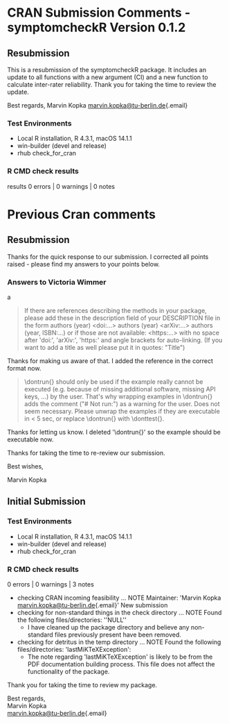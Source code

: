 # CRAN Submission Comments - symptomcheckR Version 0.1.2

## Resubmission

This is a resubmission of the symptomcheckR package. It includes an update to all functions with a new argument (CI) and a new function to calculate inter-rater reliability. Thank you for taking the time to review the update.

Best regards, Marvin Kopka [marvin.kopka\@tu-berlin.de](mailto:marvin.kopka@tu-berlin.de){.email}

### Test Environments

-   Local R installation, R 4.3.1, macOS 14.1.1
-   win-builder (devel and release)
-   rhub check_for_cran

### R CMD check results

results 0 errors \| 0 warnings \| 0 notes

# Previous Cran comments

## Resubmission

Thanks for the quick response to our submission. I corrected all points raised - please find my answers to your points below.

### Answers to Victoria Wimmer
a
> If there are references describing the methods in your package, please add these in the description field of your DESCRIPTION file in the form authors (year) \<doi:...\> authors (year) \<arXiv:...\> authors (year, ISBN:...) or if those are not available: \<https:...\> with no space after 'doi:', 'arXiv:', 'https:' and angle brackets for auto-linking. (If you want to add a title as well please put it in quotes: "Title")

Thanks for making us aware of that. I added the reference in the correct format now.

> \dontrun{} should only be used if the example really cannot be executed (e.g. because of missing additional software, missing API keys, ...) by the user. That's why wrapping examples in \dontrun{} adds the comment ("\# Not run:") as a warning for the user. Does not seem necessary. Please unwrap the examples if they are executable in \< 5 sec, or replace \dontrun{} with \donttest{}.

Thanks for letting us know. I deleted '\dontrun{}' so the example should be executable now.

Thanks for taking the time to re-review our submission.

Best wishes,

Marvin Kopka

## Initial Submission

### Test Environments

-   Local R installation, R 4.3.1, macOS 14.1.1
-   win-builder (devel and release)
-   rhub check_for_cran

### R CMD check results

0 errors \| 0 warnings \| 3 notes

-   checking CRAN incoming feasibility ... NOTE Maintainer: 'Marvin Kopka [marvin.kopka\@tu-berlin.de](mailto:marvin.kopka@tu-berlin.de){.email}' New submission
-   checking for non-standard things in the check directory ... NOTE Found the following files/directories: ''NULL''
    -   I have cleaned up the package directory and believe any non-standard files previously present have been removed.
-   checking for detritus in the temp directory ... NOTE Found the following files/directories: 'lastMiKTeXException':
    -   The note regarding 'lastMiKTeXException' is likely to be from the PDF documentation building process. This file does not affect the functionality of the package.

Thank you for taking the time to review my package.

Best regards,\
Marvin Kopka\
[marvin.kopka\@tu-berlin.de](mailto:marvin.kopka@tu-berlin.de){.email}
